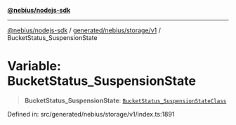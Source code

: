 [**@nebius/nodejs-sdk**](../../../../../README.md)

---

[@nebius/nodejs-sdk](../../../../../README.md) / [generated/nebius/storage/v1](../README.md) / BucketStatus_SuspensionState

# Variable: BucketStatus_SuspensionState

> **BucketStatus_SuspensionState**: [`BucketStatus_SuspensionStateClass`](../type-aliases/BucketStatus_SuspensionStateClass.md)

Defined in: src/generated/nebius/storage/v1/index.ts:1891
